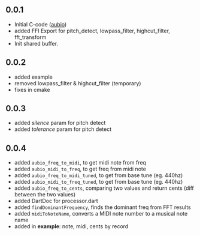 ## 0.0.1

* Initial C-code ([aubio](https://github.com/aubio/aubio))
* added FFI Export for pitch_detect, lowpass_filter, highcut_filter, fft_transform
* Init shared buffer.

## 0.0.2
* added example
* removed lowpass_filter & highcut_filter (temporary)
* fixes in cmake

## 0.0.3
* added _silence_ param for pitch detect
* added _tolerance_ param for pitch detect

## 0.0.4
* added `aubio_freq_to_midi`, to get midi note from freq
* added `aubio_midi_to_freq`, to get freq from midi note
* added `aubio_freq_to_midi_tuned`, to get from base tune (eg. 440hz)
* added `aubio_midi_to_freq_tuned`, to get from base tune (eg. 440hz)
* added `aubio_freq_to_cents`, comparing two values and return cents (diff between the two values)
* added DartDoc for processor.dart 
* added `findDominantFrequency`, finds the dominant freq from FFT results
* added `midiToNoteName`, converts a MIDI note number to a musical note name
* added in **example**: note, midi, cents by record